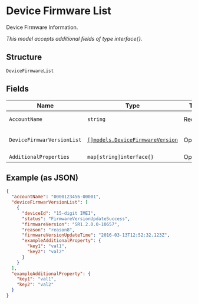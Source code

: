 
# Device Firmware List

Device Firmware Information.

*This model accepts additional fields of type interface{}.*

## Structure

`DeviceFirmwareList`

## Fields

| Name | Type | Tags | Description |
|  --- | --- | --- | --- |
| `AccountName` | `string` | Required | Account name. |
| `DeviceFirmwarVersionList` | [`[]models.DeviceFirmwareVersion`](../../doc/models/device-firmware-version.md) | Optional | List of device & firmware. |
| `AdditionalProperties` | `map[string]interface{}` | Optional | - |

## Example (as JSON)

```json
{
  "accountName": "0000123456-00001",
  "deviceFirmwarVersionList": [
    {
      "deviceId": "15-digit IMEI",
      "status": "FirmwareVersionUpdateSuccess",
      "firmwareVersion": "SR1.2.0.0-10657",
      "reason": "reason8",
      "firmwareVersionUpdateTime": "2016-03-13T12:52:32.123Z",
      "exampleAdditionalProperty": {
        "key1": "val1",
        "key2": "val2"
      }
    }
  ],
  "exampleAdditionalProperty": {
    "key1": "val1",
    "key2": "val2"
  }
}
```


